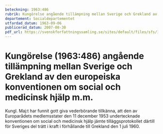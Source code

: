 ```yaml
---
beteckning: 1963:486
rubrik: Kungörelse angående tillämpning mellan Sverige och Grekland av den europeiska konventionen om social och medicinsk hjälp m.m.
departement: Socialdepartementet
utfardad_datum: 1963-09-06
publicerad_datum: 2007-08-30
pdf_url: https://svenskforfattningssamling.se/sites/default/files/sfs/1963-09/SFS1963-486.pdf
---
```


# Kungörelse (1963:486) angående tillämpning mellan Sverige och Grekland av den europeiska konventionen om social och medicinsk hjälp m.m.

Kungl. Maj:t har funnit gott giva vederbörande tillkänna, att den av Europarådets medlemsstater den 11 december 1953 undertecknade konventionen om social och medicinsk hjälp jämte tilläggsprotokollet därtill för Sveriges del trätt i kraft i förhållande till Grekland den 1 juli 1960.